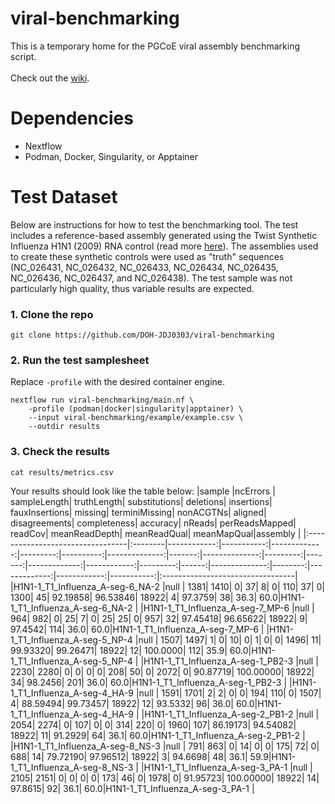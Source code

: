 # viral-benchmarking
This is a temporary home for the PGCoE viral assembly benchmarking script. \
\
Check out the [wiki](https://github.com/DOH-JDJ0303/viral-benchmarking/wiki).

# Dependencies
- Nextflow
- Podman, Docker, Singularity, or Apptainer

# Test Dataset
Below are instructions for how to test the benchmarking tool. The test includes a reference-based assembly generated using the Twist Synthetic Influenza H1N1 (2009) RNA control (read more [here](https://www.twistbioscience.com/products/ngs/synthetic-viral-controls)). The assemblies used to create these synthetic controls were used as "truth" sequences (NC_026431, NC_026432, NC_026433, NC_026434, NC_026435, NC_026436, NC_026437, and NC_026438). The test sample was not particularly high quality, thus variable results are expected.
### 1. Clone the repo
```
git clone https://github.com/DOH-JDJ0303/viral-benchmarking
```
### 2. Run the test samplesheet
Replace `-profile` with the desired container engine.
```
nextflow run viral-benchmarking/main.nf \
    -profile (podman|docker|singularity|apptainer) \
    --input viral-benchmarking/example/example.csv \
    --outdir results
```
### 3. Check the results
```
cat results/metrics.csv
```
Your results should look like the table below:
|sample                            |ncErrors | sampleLength| truthLength| substitutions| deletions| insertions| fauxInsertions| missing| terminiMissing| nonACGTNs| aligned| disagreements| completeness|  accuracy| nReads| perReadsMapped|  readCov| meanReadDepth| meanReadQual| meanMapQual|assembly                          |
|:---------------------------------|:--------|------------:|-----------:|-------------:|---------:|----------:|--------------:|-------:|--------------:|---------:|-------:|-------------:|------------:|---------:|------:|--------------:|--------:|-------------:|------------:|-----------:|:---------------------------------|
|H1N1-1_T1_Influenza_A-seg-6_NA-2  |null     |         1381|        1410|             0|        37|          8|              0|     110|             37|         0|    1300|            45|     92.19858|  96.53846|  18922|              4|  97.3759|            38|         36.3|        60.0|H1N1-1_T1_Influenza_A-seg-6_NA-2  |
|H1N1-1_T1_Influenza_A-seg-7_MP-6  |null     |          964|         982|             0|        25|          7|              0|      25|             25|         0|     957|            32|     97.45418|  96.65622|  18922|              9|  97.4542|           114|         36.0|        60.0|H1N1-1_T1_Influenza_A-seg-7_MP-6  |
|H1N1-1_T1_Influenza_A-seg-5_NP-4  |null     |         1507|        1497|             1|         0|         10|              0|       1|              0|         0|    1496|            11|     99.93320|  99.26471|  18922|             12| 100.0000|           112|         35.9|        60.0|H1N1-1_T1_Influenza_A-seg-5_NP-4  |
|H1N1-1_T1_Influenza_A-seg-1_PB2-3 |null     |         2230|        2280|             0|         0|          0|              0|     208|             50|         0|    2072|             0|     90.87719| 100.00000|  18922|             34|  98.2456|           201|         36.0|        60.0|H1N1-1_T1_Influenza_A-seg-1_PB2-3 |
|H1N1-1_T1_Influenza_A-seg-4_HA-9  |null     |         1591|        1701|             2|         2|          0|              0|     194|            110|         0|    1507|             4|     88.59494|  99.73457|  18922|             12|  93.5332|            96|         36.0|        60.0|H1N1-1_T1_Influenza_A-seg-4_HA-9  |
|H1N1-1_T1_Influenza_A-seg-2_PB1-2 |null     |         2054|        2274|             0|       107|          0|              0|     314|            220|         0|    1960|           107|     86.19173|  94.54082|  18922|             11|  91.2929|            64|         36.1|        60.0|H1N1-1_T1_Influenza_A-seg-2_PB1-2 |
|H1N1-1_T1_Influenza_A-seg-8_NS-3  |null     |          791|         863|             0|        14|          0|              0|     175|             72|         0|     688|            14|     79.72190|  97.96512|  18922|              3|  94.6698|            48|         36.1|        59.9|H1N1-1_T1_Influenza_A-seg-8_NS-3  |
|H1N1-1_T1_Influenza_A-seg-3_PA-1  |null     |         2105|        2151|             0|         0|          0|              0|     173|             46|         0|    1978|             0|     91.95723| 100.00000|  18922|             14|  97.8615|            92|         36.1|        60.0|H1N1-1_T1_Influenza_A-seg-3_PA-1  |
